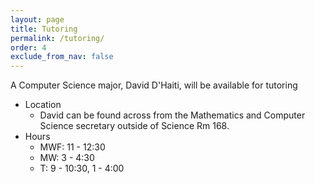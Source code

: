 ```yaml
---  
layout: page
title: Tutoring 
permalink: /tutoring/
order: 4
exclude_from_nav: false
---
```


A Computer Science major, David D'Haiti, will be available for tutoring
* Location
    - David can be found across from the Mathematics and Computer Science secretary outside of Science Rm 168.
* Hours
	- MWF: 11 - 12:30
    - MW: 3 - 4:30
	- T: 9 - 10:30, 1 - 4:00

